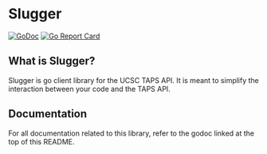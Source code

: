 # Slugger
[![GoDoc](https://godoc.org/github.com/slugbus/slugger?status.svg)](https://godoc.org/github.com/slugbus/slugger) [![Go Report Card](https://goreportcard.com/badge/github.com/slugbus/slugger)](https://goreportcard.com/report/github.com/slugbus/slugger)

## What is Slugger?
Slugger is  go client library for the UCSC TAPS API. It is meant to simplify the interaction between your code and the TAPS API.

## Documentation
For all documentation related to this library, refer to the godoc linked at the top of this README.

